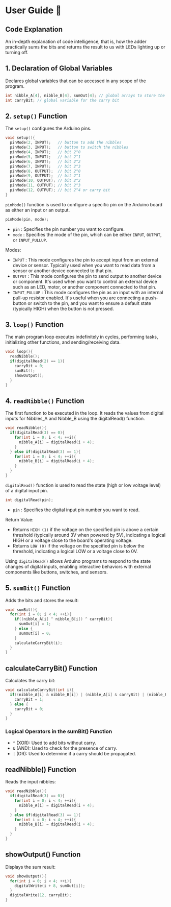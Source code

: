 # User Guide 👤

## Code Explanation
An in-depth explanation of code intelligence, that is, how the adder practically sums the bits and returns the result to us with LEDs lighting up or turning off.



## 1. Declaration of Global Variables
Declares global variables that can be accessed in any scope of the program.
```cpp
int nibble_A[4], nibble_B[4], sumOut[4]; // global arrays to store the nibbles and the sum Output
int carryBit; // global variable for the carry bit
```

## 2. `setup()` Function
The `setup()` configures the Arduino pins.  

```cpp
void setup(){
  pinMode(2, INPUT);   // button to add the nibbles
  pinMode(3, INPUT);   // button to switch the nibbles
  pinMode(4, INPUT);   // bit 2^0
  pinMode(5, INPUT);   // bit 2^1
  pinMode(6, INPUT);   // bit 2^2
  pinMode(7, INPUT);   // bit 2^3
  pinMode(8, OUTPUT);  // bit 2^0
  pinMode(9, OUTPUT);  // bit 2^1
  pinMode(10, OUTPUT); // bit 2^2
  pinMode(11, OUTPUT); // bit 2^3
  pinMode(12, OUTPUT); // bit 2^4 or carry bit
}
```
`pinMode()` function is used to configure a specific pin on the Arduino board as either an input or an output.

```cpp
pinMode(pin, mode);
```

* `pin` : Specifies the pin number you want to configure.
* `mode` : Specifies the mode of the pin, which can be either  `INPUT`, `OUTPUT`, or `INPUT_PULLUP`.  

Modes:

* `INPUT` : This mode configures the pin to accept input from an external device or sensor. Typically used when you want to read data from a sensor or another device connected to that pin.
* `OUTPUT` : This mode configures the pin to send output to another device or component. It's used when you want to control an external device such as an LED, motor, or another component connected to that pin.
* `INPUT_PULLUP` : This mode configures the pin as an input with an internal pull-up resistor enabled. It's useful when you are connecting a push-button or switch to the pin, and you want to ensure a default state (typically HIGH) when the button is not pressed.

## 3. `loop()` Function
The main program loop executes indefinitely in cycles, performing tasks, initializing other functions, and sending/receiving data.
```cpp
void loop(){
  readNibble();
  if(digitalRead(2) == 1){
    carryBit = 0;
    sumBit();
    showOutput();
  }
}
```
## 4. `readNibble()` Function
The first function to be executed in the loop. It reads the values from digital inputs for Nibbles_A and Nibble_B using the digitalRead() function.

```cpp
void readNibble(){
  if(digitalRead(3) == 0){
    for(int i = 0; i < 4; ++i){
      nibble_A[i] = digitalRead(i + 4);
    }    
  } else if(digitalRead(3) == 1){
    for(int i = 0; i < 4; ++i){
      nibble_B[i] = digitalRead(i + 4);
    }        
  }
}
```
`digitalRead()` function is used to read the state (high or low voltage level) of a digital input pin.

```cpp
int digitalRead(pin);
```
* `pin` : Specifies the digital input pin number you want to read.

Return Value:
* Returns `HIGH (1)` if the voltage on the specified pin is above a certain threshold (typically around 3V when powered by 5V), indicating a logical HIGH or a voltage close to the board's operating voltage.
* Returns `LOW (0)` if the voltage on the specified pin is below the threshold, indicating a logical LOW or a voltage close to 0V.

Using `digitalRead()` allows Arduino programs to respond to the state changes of digital inputs, enabling interactive behaviors with external components like buttons, switches, and sensors.

## 5. `sumBit()` Function
Adds the bits and stores the result:
```cpp
void sumBit(){
  for(int i = 0; i < 4; ++i){
    if((nibble_A[i] ^ nibble_B[i]) ^ carryBit){
      sumOut[i] = 1;
    } else {
      sumOut[i] = 0;
    }
    calculateCarryBit(i);
  }
}
```

## calculateCarryBit() Function
Calculates the carry bit:
```cpp
void calculateCarryBit(int i){
  if((nibble_A[i] & nibble_B[i]) | (nibble_A[i] & carryBit) | (nibble_B[i] & carryBit)){
    carryBit = 1;
  } else {
    carryBit = 0;
  }
}
```
### Logical Operators in the sumBit() Function
- `^` (XOR): Used to add bits without carry.
- `&` (AND): Used to check for the presence of carry.
- `|` (OR): Used to determine if a carry should be propagated.


## readNibble() Function
Reads the input nibbles:
```cpp
void readNibble(){
  if(digitalRead(3) == 0){
    for(int i = 0; i < 4; ++i){
      nibble_A[i] = digitalRead(i + 4);
    }    
  } else if(digitalRead(3) == 1){
    for(int i = 0; i < 4; ++i){
      nibble_B[i] = digitalRead(i + 4);
    }        
  }
}
```

## showOutput() Function
Displays the sum result:
```cpp
void showOutput(){
  for(int i = 0; i < 4; ++i){
    digitalWrite(i + 8, sumOut[i]);
  }    
  digitalWrite(12, carryBit);
}
```